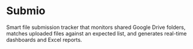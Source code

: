 # Submio
Smart file submission tracker that monitors shared Google Drive folders, matches uploaded files against an expected list, and generates real-time dashboards and Excel reports.
